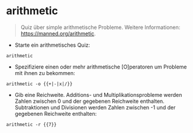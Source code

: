# arithmetic

> Quiz über simple arithmetische Probleme.
> Weitere Informationen: <https://manned.org/arithmetic>.

- Starte ein arithmetisches Quiz:

`arithmetic`

- Spezifiziere einen oder mehr arithmetische [O]peratoren um Probleme mit ihnen zu bekommen:

`arithmetic -o {{+|-|x|/}}`

- Gib eine Reichweite. Additions- und Multiplikationsprobleme werden Zahlen zwischen 0 und der gegebenen Reichweite enthalten. Subtraktionen und Divisionen werden Zahlen zwischen -1 und der gegebenen Reichweite enthalten:

`arithmetic -r {{7}}`
